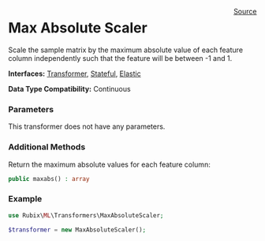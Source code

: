 <span style="float:right;"><a href="https://github.com/RubixML/RubixML/blob/master/src/Transformers/MaxAbsoluteScaler.php">Source</a></span>

# Max Absolute Scaler
Scale the sample matrix by the maximum absolute value of each feature column independently such that the feature will be between -1 and 1.

**Interfaces:** [Transformer](api.md#transformer), [Stateful](api.md#stateful), [Elastic](api.md#elastic)

**Data Type Compatibility:** Continuous

### Parameters
This transformer does not have any parameters.

### Additional Methods
Return the maximum absolute values for each feature column:
```php
public maxabs() : array
```

### Example
```php
use Rubix\ML\Transformers\MaxAbsoluteScaler;

$transformer = new MaxAbsoluteScaler();
```